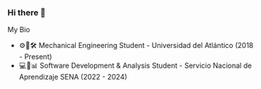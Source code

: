 ### Hi there 👋

My Bio

- ⚙🧰🛠 Mechanical Engineering Student - Universidad del Atlántico (2018 - Present)
- 💻📱📊 Software Development & Analysis Student - Servicio Nacional de Aprendizaje SENA (2022 - 2024)

